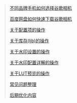 > [不同品牌手机如何选择谷歌相机](./details.html?md=gcam001) 
> 
> [百度网盘如何快速下载谷歌相机](./details.html?md=gcam002) 
> 
> [关于配置项的操作](./details.html?md=gcam003) 
>
> [关于库存(lib)的操作](./details.html?md=gcam004) 
>
> [关于水印设置的操作](./details.html?md=gcam005) 
>
> [关于水印配置详解的操作](./details.html?md=gcam006) 
>
> [关于LUT预览的操作](./details.html?md=gcam007) 
>
> [常见问题整理](./details.html?md=gcam900) 
>
> [后期优化内容](./details.html?md=gcam800) 
>